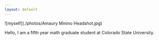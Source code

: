 ```yaml
---
layout: default
---
```



![myself](./photos/Amaury Minino Headshot.jpg)

Hello, I am a fifth year math graduate student at Colorado State University.

